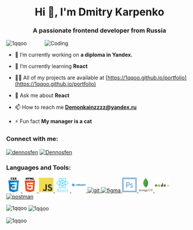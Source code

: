 <h1 align="center">Hi 👋, I'm Dmitry Karpenko</h1>
<h3 align="center">A passionate frontend developer from Russia</h3>
<img align="right" alt="Coding" width="400" src="https://media.tenor.com/LSDeBe2JAfoAAAAC/cat-coding.gif"

<p align="left"> <img src="https://komarev.com/ghpvc/?username=1qqoo&label=Profile%20views&color=0e75b6&style=flat" alt="1qqoo" /> </p>

- 🔭 I’m currently working on **a diploma in Yandex.**

- 🌱 I’m currently learning **React**

- 👨‍💻 All of my projects are available at [https://1qqoo.github.io/portfolio](https://1qqoo.github.io/portfolio)

- 💬 Ask me about **React**

- 📫 How to reach me **Demonkainzzzz@yandex.ru**

- ⚡ Fun fact **My manager is a cat**

<h3 align="left">Connect with me:</h3>
<p align="left">
<a href="https://instagram.com/dennosfen" target="blank"><img align="center" src="https://raw.githubusercontent.com/rahuldkjain/github-profile-readme-generator/master/src/images/icons/Social/instagram.svg" alt="dennosfen" height="30" width="40" /></a>
<a href="https://t.me/Dennosfen" target="blank"><img align="center" src="https://cdn.worldvectorlogo.com/logos/telegram-1.svg" alt="Dennosfen" height="30" width="30" /></a>
</p>

<h3 align="left">Languages and Tools:</h3>
<p align="left"> <a href="https://www.w3schools.com/css/" target="_blank" rel="noreferrer"> <img src="https://raw.githubusercontent.com/devicons/devicon/master/icons/css3/css3-original-wordmark.svg" alt="css3" width="40" height="40"/> <a href="https://www.w3.org/html/" target="_blank" rel="noreferrer"> <img src="https://raw.githubusercontent.com/devicons/devicon/master/icons/html5/html5-original-wordmark.svg" alt="html5" width="40" height="40"/> </a> <a href="https://developer.mozilla.org/en-US/docs/Web/JavaScript" target="_blank" rel="noreferrer"> <img src="https://raw.githubusercontent.com/devicons/devicon/master/icons/javascript/javascript-original.svg" alt="javascript" width="40" height="40"/> </a> <a href="https://reactjs.org/" target="_blank" rel="noreferrer"> <img src="https://raw.githubusercontent.com/devicons/devicon/master/icons/react/react-original-wordmark.svg" alt="react" width="40" height="40"/> </a> <a href="https://webpack.js.org" target="_blank" rel="noreferrer"> <img src="https://raw.githubusercontent.com/devicons/devicon/d00d0969292a6569d45b06d3f350f463a0107b0d/icons/webpack/webpack-original-wordmark.svg" alt="webpack" width="40" height="40"/> </a> <a href="https://git-scm.com/" target="_blank" rel="noreferrer"> <img src="https://www.vectorlogo.zone/logos/git-scm/git-scm-icon.svg" alt="git" width="40" height="40"/> </a>  <a href="https://www.figma.com/" target="_blank" rel="noreferrer"> <img src="https://www.vectorlogo.zone/logos/figma/figma-icon.svg" alt="figma" width="40" height="40"/> </a> <a href="https://www.photoshop.com/en" target="_blank" rel="noreferrer"> <img src="https://raw.githubusercontent.com/devicons/devicon/master/icons/photoshop/photoshop-line.svg" alt="photoshop" width="40" height="40"/> </a> <a href="https://www.mongodb.com/" target="_blank" rel="noreferrer"> <img src="https://raw.githubusercontent.com/devicons/devicon/master/icons/mongodb/mongodb-original-wordmark.svg" alt="mongodb" width="40" height="40"/> </a> <a href="https://nodejs.org" target="_blank" rel="noreferrer"> <img src="https://raw.githubusercontent.com/devicons/devicon/master/icons/nodejs/nodejs-original-wordmark.svg" alt="nodejs" width="40" height="40"/> </a> <a href="https://postman.com" target="_blank" rel="noreferrer"> <img src="https://www.vectorlogo.zone/logos/getpostman/getpostman-icon.svg" alt="postman" width="40" height="40"/> </a>  </p>

<p><img align="left" src="https://github-readme-stats.vercel.app/api/top-langs?username=1qqoo&show_icons=true&locale=en&layout=compact" alt="1qqoo" /></p>

<p>&nbsp;<img align="center" src="https://github-readme-stats.vercel.app/api?username=1qqoo&show_icons=true&locale=en" alt="1qqoo" /></p>

<p><img align="center" src="https://github-readme-streak-stats.herokuapp.com/?user=1qqoo&" alt="1qqoo" /></p>
<p>
  
  <img src="https://www.codewars.com/users/DmitryKarp/badges/large?logo=false" alt="" data-canonical-src="https://www.codewars.com/users/DmitryKarp" style="max-width: 100%;">
</p>
